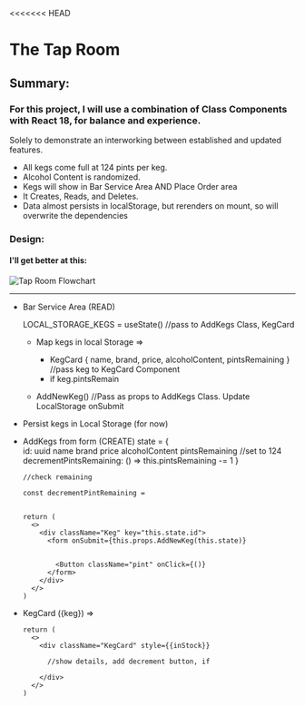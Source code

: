 <<<<<<< HEAD
# The Tap Room

## Summary:
### For this project, I will use a combination of Class Components with React 18, for balance and experience.
Solely to demonstrate an interworking between established and updated features.

- All kegs come full at 124 pints per keg.
- Alcohol Content is randomized.
- Kegs will show in Bar Service Area AND Place Order area
- It Creates, Reads, and Deletes.
- Data almost persists in localStorage, but rerenders on mount, so will overwrite the dependencies



### Design:


#### I'll get better at this:

![Tap Room Flowchart](https://user-images.githubusercontent.com/100096239/176937005-72f21f24-594a-4f19-8132-ef4f2c3111c9.jpg)

---

- Bar Service Area (READ)

  LOCAL_STORAGE_KEGS = useState() //pass to AddKegs Class, KegCard

  - Map kegs in local Storage =>
    - KegCard { name, brand, price, alcoholContent, pintsRemaining } //pass keg to KegCard Component
    - if keg.pintsRemain

  - AddNewKeg() //Pass as props to AddKegs Class. Update LocalStorage onSubmit


- Persist kegs in Local Storage (for now)
- AddKegs from form (CREATE)
      state = {\
        id: uuid
        name
        brand
        price
        alcoholContent
        pintsRemaining //set to 124
        decrementPintsRemaining: () => this.pintsRemaining -= 1
      }

      //check remaining

      const decrementPintRemaining = 


      return (
        <>
          <div className="Keg" key="this.state.id">
            <form onSubmit={this.props.AddNewKeg(this.state)}
              

              <Button className="pint" onClick={()}
            </form>
          </div>
        </>
      )



- KegCard ({keg}) =>

      return (
        <>
          <div className="KegCard" style={{inStock}} 

            //show details, add decrement button, if 

          </div>
        </>
      )


<!-- - KegDetails :{id}  //React Router -->



